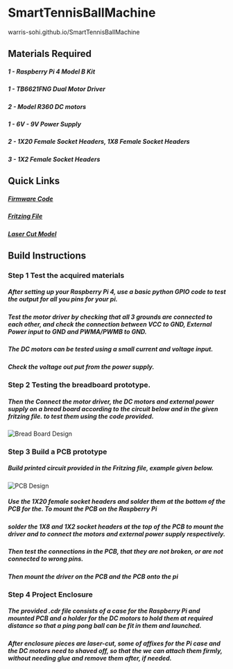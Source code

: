 # SmartTennisBallMachine
warris-sohi.github.io/SmartTennisBallMachine
## Materials Required
##### 1 - Raspberry Pi 4 Model B Kit
##### 1 - TB6621FNG Dual Motor Driver
##### 2 - Model R360 DC motors
##### 1 - 6V - 9V Power Supply 
##### 2 - 1X20 Female Socket Headers, 1X8 Female Socket Headers
##### 3 - 1X2 Female Socket Headers
##  Quick Links
##### [Firmware Code](https://github.com/Warris-Sohi/SmartTennisBallMachine/blob/master/Firmware/tbfng6621.py) 
##### [Fritzing File](https://github.com/Warris-Sohi/SmartTennisBallMachine/raw/master/Electronics/DualMotorDriver.fzz)
##### [Laser Cut Model](https://github.com/Warris-Sohi/SmartTennisBallMachine/raw/master/Mechanical/enclosure%20new.cdr)
## Build Instructions
### Step 1 Test the acquired materials
##### After setting up your Raspberry Pi 4, use a basic python GPIO code to test the output for all you pins for your pi.
##### Test the motor driver by checking that all 3 grounds are connected to each other, and check the connection between VCC to GND, External Power input to GND and PWMA/PWMB to GND.
##### The DC motors can be tested using a small current and voltage input.
##### Check the voltage out put from the power supply.
### Step 2 Testing the breadboard prototype.
##### Then the Connect the motor driver, the DC motors and external power supply on a bread board according to the circuit below and in the given fritzing file. to test them using the code provided.
![Bread Board Design](https://github.com/Warris-Sohi/SmartTennisBallMachine/raw/master/Electronics/DualMotorDriver_bb_v2.jpg)
### Step 3 Build a PCB prototype
##### Build printed circuit provided in the Fritzing file, example given below.
![PCB Design](https://github.com/Warris-Sohi/SmartTennisBallMachine/raw/master/Electronics/DualMotorDriver_pcb_v2.jpg)
##### Use the 1X20 female socket headers and solder them at the bottom of the PCB for the. To mount the PCB on the Raspberry Pi
##### solder the 1X8 and 1X2 socket headers at the top of the PCB to mount the driver and to connect the motors and external power supply respectively.
##### Then test the connections in the PCB, that they are not broken, or are not connected to wrong pins.
##### Then mount the driver on the PCB and the PCB onto the pi 
### Step 4 Project Enclosure
##### The provided .cdr file consists of a case for the Raspberry Pi and mounted PCB and a holder for the DC motors to hold them at required distance so that a ping pong ball can be fit in them and launched. 
##### After enclosure pieces are laser-cut, some of affixes for the Pi case and the DC motors need to shaved off, so that the we can attach them firmly, without needing glue and remove them after, if needed.
